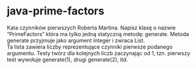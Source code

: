 # java-prime-factors

Kata czynników pierwszych Roberta Martina. 
Napisz klasę o nazwie “PrimeFactors” która ma tylko jedną statyczną metodę: generate.
Metoda generate przyjmuje jako argument integer i zwraca List<Integer>.  
Ta lista zawiera liczby reprezentujące czynniki pierwsze podanego argumentu. 
Testy twórz dla kolejnych liczb zaczynając od 1, tzn. pierwszy test wywołuje generate(1), drugi generate(2), itd.
